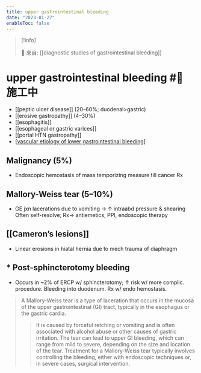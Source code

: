 ```yaml
---
title: upper gastrointestinal bleeding
date: "2023-01-27"
enableToc: false
---
```


> [!info]
>
> 🌱 來自: [[diagnostic studies of gastrointestinal bleeding]]

# upper gastrointestinal bleeding #🚧 施工中

* [[peptic ulcer disease]] (20–60%; duodenal>gastric)
* [[erosive gastropathy]] (4–30%)
* [[esophagitis]]
* [[esophageal or gastric varices]]
* [[portal HTN gastropathy]]
* [[vascular etiology of lower gastrointestinal bleeding]](5–10%)

## Malignancy (5%)
* Endoscopic hemostasis of mass temporizing measure till cancer Rx

## Mallory-Weiss tear (5–10%)
* GE jxn lacerations due to vomiting → ↑ intraabd pressure & shearing Often self-resolve; Rx→ antiemetics, PPI, endoscopic therapy

## [[Cameron’s lesions]]
* Linear erosions in hiatal hernia due to mech trauma of diaphragm

## * Post-sphincterotomy bleeding
* Occurs in ~2% of ERCP w/ sphincterotomy; ↑ risk w/ more complic. procedure. Bleeding into duodenum. Rx w/ endo hemostasis.

> A Mallory-Weiss tear is a type of laceration that occurs in the mucosa of the upper gastrointestinal (GI) tract, typically in the esophagus or the gastric cardia.
>> It is caused by forceful retching or vomiting and is often associated with alcohol abuse or other causes of gastric irritation.
>> The tear can lead to upper GI bleeding, which can range from mild to severe, depending on the size and location of the tear.
>> Treatment for a Mallory-Weiss tear typically involves controlling the bleeding, either with endoscopic techniques or, in severe cases, surgical intervention.
